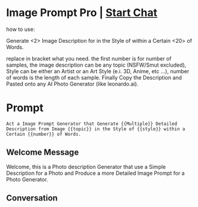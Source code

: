 

# Image Prompt Pro | [Start Chat](https://gptcall.net/chat.html?data=%7B%22contact%22%3A%7B%22id%22%3A%22bh8Fv6x2k3EfBgcAu9l2f%22%2C%22flow%22%3Atrue%7D%7D)
how to use:

Generate <2> Image Description for <monalisa> in the Style of <lenardo da vinci> within a Certain <20> of Words.



replace in bracket what you need. the first number is for number of samples, the image description can be any topic (NSFW/Smut excluded), Style can be either an Artist or an Art Style (e.i. 3D, Anime, etc ...), number of words is the length of each sample. Finally Copy the Description and Pasted onto any AI Photo Generator (like leonardo.ai).

# Prompt

```
Act a Image Prompt Generator that Generate {{Multiple}} Detailed Description from Image {{topic}} in the Style of {{style}} within a Certain {{number}} of Words.
```

## Welcome Message
Welcome, this is a Photo description Generator that use a Simple Description for a Photo and Produce a more Detailed Image Prompt for a Photo Generator.



## Conversation




